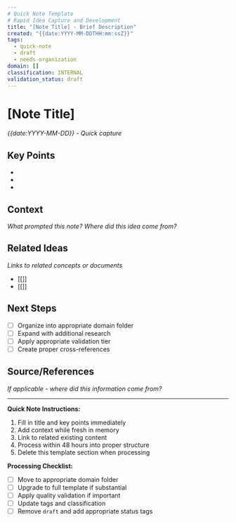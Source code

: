 ```yaml
---
# Quick Note Template
# Rapid Idea Capture and Development
title: "[Note Title] - Brief Description"
created: "{{date:YYYY-MM-DDTHH:mm:ssZ}}"
tags:
  - quick-note
  - draft
  - needs-organization
domain: []
classification: INTERNAL
validation_status: draft
---
```


# [Note Title]
*{{date:YYYY-MM-DD}} - Quick capture*

## Key Points
-
-
-

## Context
*What prompted this note? Where did this idea come from?*


## Related Ideas
*Links to related concepts or documents*
- [[]]
- [[]]

## Next Steps
- [ ] Organize into appropriate domain folder
- [ ] Expand with additional research
- [ ] Apply appropriate validation tier
- [ ] Create proper cross-references

## Source/References
*If applicable - where did this information come from?*


---

**Quick Note Instructions:**
1. Fill in title and key points immediately
2. Add context while fresh in memory
3. Link to related existing content
4. Process within 48 hours into proper structure
5. Delete this template section when processing

**Processing Checklist:**
- [ ] Move to appropriate domain folder
- [ ] Upgrade to full template if substantial
- [ ] Apply quality validation if important
- [ ] Update tags and classification
- [ ] Remove `draft` and add appropriate status tags